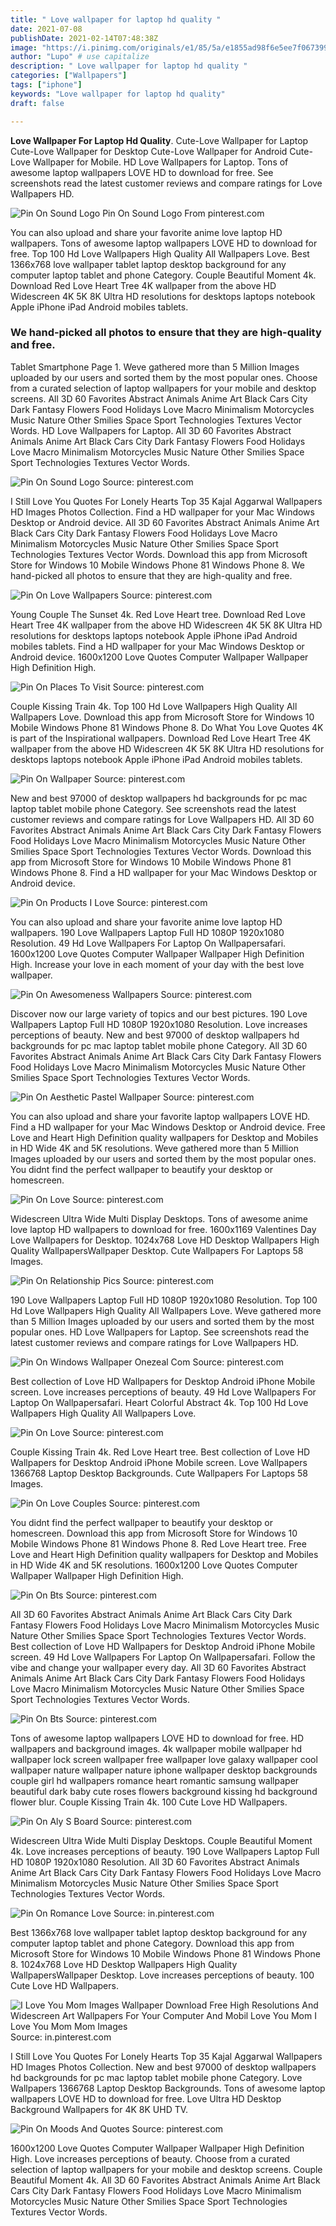 ```yaml
---
title: " Love wallpaper for laptop hd quality "
date: 2021-07-08
publishDate: 2021-02-14T07:48:38Z
image: "https://i.pinimg.com/originals/e1/85/5a/e1855ad98f6e5ee7f067399bd06ea8d4.png"
author: "Lupo" # use capitalize
description: " Love wallpaper for laptop hd quality "
categories: ["Wallpapers"]
tags: ["iphone"]
keywords: "Love wallpaper for laptop hd quality"
draft: false

---
```



**Love Wallpaper For Laptop Hd Quality**. Cute-Love Wallpaper for Laptop Cute-Love Wallpaper for Desktop Cute-Love Wallpaper for Android Cute-Love Wallpaper for Mobile. HD Love Wallpapers for Laptop. Tons of awesome laptop wallpapers LOVE HD to download for free. See screenshots read the latest customer reviews and compare ratings for Love Wallpapers HD.

![Pin On Sound Logo](https://i.pinimg.com/originals/e0/df/ce/e0dfce6a9c6659490a26e3b667f8801f.jpg "Pin On Sound Logo")
Pin On Sound Logo From pinterest.com


You can also upload and share your favorite anime love laptop HD wallpapers. Tons of awesome laptop wallpapers LOVE HD to download for free. Top 100 Hd Love Wallpapers High Quality All Wallpapers Love. Best 1366x768 love wallpaper tablet laptop desktop background for any computer laptop tablet and phone Category. Couple Beautiful Moment 4k. Download Red Love Heart Tree 4K wallpaper from the above HD Widescreen 4K 5K 8K Ultra HD resolutions for desktops laptops notebook Apple iPhone iPad Android mobiles tablets.

### We hand-picked all photos to ensure that they are high-quality and free.

Tablet Smartphone Page 1. Weve gathered more than 5 Million Images uploaded by our users and sorted them by the most popular ones. Choose from a curated selection of laptop wallpapers for your mobile and desktop screens. All 3D 60 Favorites Abstract Animals Anime Art Black Cars City Dark Fantasy Flowers Food Holidays Love Macro Minimalism Motorcycles Music Nature Other Smilies Space Sport Technologies Textures Vector Words. HD Love Wallpapers for Laptop. All 3D 60 Favorites Abstract Animals Anime Art Black Cars City Dark Fantasy Flowers Food Holidays Love Macro Minimalism Motorcycles Music Nature Other Smilies Space Sport Technologies Textures Vector Words.


![Pin On Sound Logo](https://i.pinimg.com/originals/e0/df/ce/e0dfce6a9c6659490a26e3b667f8801f.jpg "Pin On Sound Logo")
Source: pinterest.com

I Still Love You Quotes For Lonely Hearts Top 35 Kajal Aggarwal Wallpapers HD Images Photos Collection. Find a HD wallpaper for your Mac Windows Desktop or Android device. All 3D 60 Favorites Abstract Animals Anime Art Black Cars City Dark Fantasy Flowers Food Holidays Love Macro Minimalism Motorcycles Music Nature Other Smilies Space Sport Technologies Textures Vector Words. Download this app from Microsoft Store for Windows 10 Mobile Windows Phone 81 Windows Phone 8. We hand-picked all photos to ensure that they are high-quality and free.

![Pin On Love Wallpapers](https://i.pinimg.com/originals/12/33/31/1233319024a9983794f81d819b1b4fab.jpg "Pin On Love Wallpapers")
Source: pinterest.com

Young Couple The Sunset 4k. Red Love Heart tree. Download Red Love Heart Tree 4K wallpaper from the above HD Widescreen 4K 5K 8K Ultra HD resolutions for desktops laptops notebook Apple iPhone iPad Android mobiles tablets. Find a HD wallpaper for your Mac Windows Desktop or Android device. 1600x1200 Love Quotes Computer Wallpaper Wallpaper High Definition High.

![Pin On Places To Visit](https://i.pinimg.com/originals/f2/48/ef/f248ef7e0b724de558d333304394bcfe.jpg "Pin On Places To Visit")
Source: pinterest.com

Couple Kissing Train 4k. Top 100 Hd Love Wallpapers High Quality All Wallpapers Love. Download this app from Microsoft Store for Windows 10 Mobile Windows Phone 81 Windows Phone 8. Do What You Love Quotes 4K is part of the Inspirational wallpapers. Download Red Love Heart Tree 4K wallpaper from the above HD Widescreen 4K 5K 8K Ultra HD resolutions for desktops laptops notebook Apple iPhone iPad Android mobiles tablets.

![Pin On Wallpaper](https://i.pinimg.com/originals/00/5a/7a/005a7a44f0e7c909f2c9a90cc3cbc73a.jpg "Pin On Wallpaper")
Source: pinterest.com

New and best 97000 of desktop wallpapers hd backgrounds for pc mac laptop tablet mobile phone Category. See screenshots read the latest customer reviews and compare ratings for Love Wallpapers HD. All 3D 60 Favorites Abstract Animals Anime Art Black Cars City Dark Fantasy Flowers Food Holidays Love Macro Minimalism Motorcycles Music Nature Other Smilies Space Sport Technologies Textures Vector Words. Download this app from Microsoft Store for Windows 10 Mobile Windows Phone 81 Windows Phone 8. Find a HD wallpaper for your Mac Windows Desktop or Android device.

![Pin On Products I Love](https://i.pinimg.com/originals/c5/c0/96/c5c096fe54868028713f554e24fbb152.jpg "Pin On Products I Love")
Source: pinterest.com

You can also upload and share your favorite anime love laptop HD wallpapers. 190 Love Wallpapers Laptop Full HD 1080P 1920x1080 Resolution. 49 Hd Love Wallpapers For Laptop On Wallpapersafari. 1600x1200 Love Quotes Computer Wallpaper Wallpaper High Definition High. Increase your love in each moment of your day with the best love wallpaper.

![Pin On Awesomeness Wallpapers](https://i.pinimg.com/originals/2f/06/b1/2f06b1e6176407a3cf961b60d777dd13.jpg "Pin On Awesomeness Wallpapers")
Source: pinterest.com

Discover now our large variety of topics and our best pictures. 190 Love Wallpapers Laptop Full HD 1080P 1920x1080 Resolution. Love increases perceptions of beauty. New and best 97000 of desktop wallpapers hd backgrounds for pc mac laptop tablet mobile phone Category. All 3D 60 Favorites Abstract Animals Anime Art Black Cars City Dark Fantasy Flowers Food Holidays Love Macro Minimalism Motorcycles Music Nature Other Smilies Space Sport Technologies Textures Vector Words.

![Pin On Aesthetic Pastel Wallpaper](https://i.pinimg.com/736x/b3/28/6c/b3286cc9f13ef2bcc30000a6e698cd0c.jpg "Pin On Aesthetic Pastel Wallpaper")
Source: pinterest.com

You can also upload and share your favorite laptop wallpapers LOVE HD. Find a HD wallpaper for your Mac Windows Desktop or Android device. Free Love and Heart High Definition quality wallpapers for Desktop and Mobiles in HD Wide 4K and 5K resolutions. Weve gathered more than 5 Million Images uploaded by our users and sorted them by the most popular ones. You didnt find the perfect wallpaper to beautify your desktop or homescreen.

![Pin On Love](https://i.pinimg.com/564x/62/3e/bd/623ebdd8d5296d516849319c82c73a49.jpg "Pin On Love")
Source: pinterest.com

Widescreen Ultra Wide Multi Display Desktops. Tons of awesome anime love laptop HD wallpapers to download for free. 1600x1169 Valentines Day Love Wallpapers for Desktop. 1024x768 Love HD Desktop Wallpapers High Quality WallpapersWallpaper Desktop. Cute Wallpapers For Laptops 58 Images.

![Pin On Relationship Pics](https://i.pinimg.com/originals/5a/5a/64/5a5a64ba5b3a626e0251cac1ad3445d9.jpg "Pin On Relationship Pics")
Source: pinterest.com

190 Love Wallpapers Laptop Full HD 1080P 1920x1080 Resolution. Top 100 Hd Love Wallpapers High Quality All Wallpapers Love. Weve gathered more than 5 Million Images uploaded by our users and sorted them by the most popular ones. HD Love Wallpapers for Laptop. See screenshots read the latest customer reviews and compare ratings for Love Wallpapers HD.

![Pin On Windows Wallpaper Onezeal Com](https://i.pinimg.com/originals/52/a7/bc/52a7bc53f46a455815d3dfe9b333835e.jpg "Pin On Windows Wallpaper Onezeal Com")
Source: pinterest.com

Best collection of Love HD Wallpapers for Desktop Android iPhone Mobile screen. Love increases perceptions of beauty. 49 Hd Love Wallpapers For Laptop On Wallpapersafari. Heart Colorful Abstract 4k. Top 100 Hd Love Wallpapers High Quality All Wallpapers Love.

![Pin On Love](https://i.pinimg.com/originals/f1/10/bf/f110bfaf905056a3a81b8fda4f847871.gif "Pin On Love")
Source: pinterest.com

Couple Kissing Train 4k. Red Love Heart tree. Best collection of Love HD Wallpapers for Desktop Android iPhone Mobile screen. Love Wallpapers 1366768 Laptop Desktop Backgrounds. Cute Wallpapers For Laptops 58 Images.

![Pin On Love Couples](https://i.pinimg.com/originals/2f/64/bf/2f64bf71a756e01a00d0a283c977cafb.jpg "Pin On Love Couples")
Source: pinterest.com

You didnt find the perfect wallpaper to beautify your desktop or homescreen. Download this app from Microsoft Store for Windows 10 Mobile Windows Phone 81 Windows Phone 8. Red Love Heart tree. Free Love and Heart High Definition quality wallpapers for Desktop and Mobiles in HD Wide 4K and 5K resolutions. 1600x1200 Love Quotes Computer Wallpaper Wallpaper High Definition High.

![Pin On Bts](https://i.pinimg.com/originals/13/86/76/1386767b10dea55dcc75efdf4374222c.jpg "Pin On Bts")
Source: pinterest.com

All 3D 60 Favorites Abstract Animals Anime Art Black Cars City Dark Fantasy Flowers Food Holidays Love Macro Minimalism Motorcycles Music Nature Other Smilies Space Sport Technologies Textures Vector Words. Best collection of Love HD Wallpapers for Desktop Android iPhone Mobile screen. 49 Hd Love Wallpapers For Laptop On Wallpapersafari. Follow the vibe and change your wallpaper every day. All 3D 60 Favorites Abstract Animals Anime Art Black Cars City Dark Fantasy Flowers Food Holidays Love Macro Minimalism Motorcycles Music Nature Other Smilies Space Sport Technologies Textures Vector Words.

![Pin On Bts](https://i.pinimg.com/originals/e6/32/bf/e632bf1e48580d7607b848d85ee2e9fb.png "Pin On Bts")
Source: pinterest.com

Tons of awesome laptop wallpapers LOVE HD to download for free. HD wallpapers and background images. 4k wallpaper mobile wallpaper hd wallpaper lock screen wallpaper free wallpaper love galaxy wallpaper cool wallpaper nature wallpaper nature iphone wallpaper desktop backgrounds couple girl hd wallpapers romance heart romantic samsung wallpaper beautiful dark baby cute roses flowers background kissing hd background flower blur. Couple Kissing Train 4k. 100 Cute Love HD Wallpapers.

![Pin On Aly S Board](https://i.pinimg.com/originals/c8/20/fd/c820fd44cf6222488f02fd62eb21a5b6.jpg "Pin On Aly S Board")
Source: pinterest.com

Widescreen Ultra Wide Multi Display Desktops. Couple Beautiful Moment 4k. Love increases perceptions of beauty. 190 Love Wallpapers Laptop Full HD 1080P 1920x1080 Resolution. All 3D 60 Favorites Abstract Animals Anime Art Black Cars City Dark Fantasy Flowers Food Holidays Love Macro Minimalism Motorcycles Music Nature Other Smilies Space Sport Technologies Textures Vector Words.

![Pin On Romance Love](https://i.pinimg.com/originals/c3/8e/41/c38e41f0e4bf493eef7ef14855f28775.jpg "Pin On Romance Love")
Source: in.pinterest.com

Best 1366x768 love wallpaper tablet laptop desktop background for any computer laptop tablet and phone Category. Download this app from Microsoft Store for Windows 10 Mobile Windows Phone 81 Windows Phone 8. 1024x768 Love HD Desktop Wallpapers High Quality WallpapersWallpaper Desktop. Love increases perceptions of beauty. 100 Cute Love HD Wallpapers.

![I Love You Mom Images Wallpaper Download Free High Resolutions And Widescreen Art Wallpapers For Your Computer And Mobil Love You Mom I Love You Mom Mom Images](https://i.pinimg.com/originals/c8/66/fe/c866fe0f7d343345ada2a18ec081811b.jpg "I Love You Mom Images Wallpaper Download Free High Resolutions And Widescreen Art Wallpapers For Your Computer And Mobil Love You Mom I Love You Mom Mom Images")
Source: in.pinterest.com

I Still Love You Quotes For Lonely Hearts Top 35 Kajal Aggarwal Wallpapers HD Images Photos Collection. New and best 97000 of desktop wallpapers hd backgrounds for pc mac laptop tablet mobile phone Category. Love Wallpapers 1366768 Laptop Desktop Backgrounds. Tons of awesome laptop wallpapers LOVE HD to download for free. Love Ultra HD Desktop Background Wallpapers for 4K 8K UHD TV.

![Pin On Moods And Quotes](https://i.pinimg.com/originals/e1/85/5a/e1855ad98f6e5ee7f067399bd06ea8d4.png "Pin On Moods And Quotes")
Source: pinterest.com

1600x1200 Love Quotes Computer Wallpaper Wallpaper High Definition High. Love increases perceptions of beauty. Choose from a curated selection of laptop wallpapers for your mobile and desktop screens. Couple Beautiful Moment 4k. All 3D 60 Favorites Abstract Animals Anime Art Black Cars City Dark Fantasy Flowers Food Holidays Love Macro Minimalism Motorcycles Music Nature Other Smilies Space Sport Technologies Textures Vector Words.

